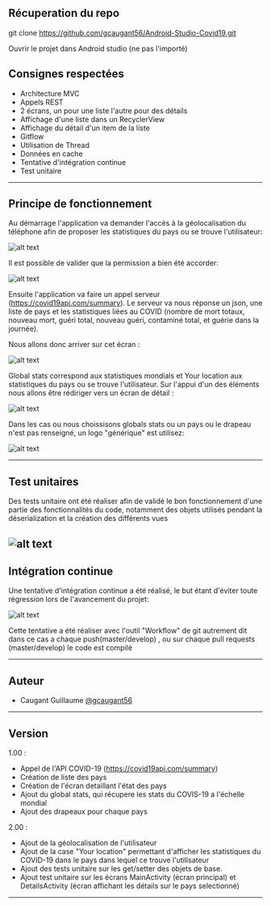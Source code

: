 ## Récuperation du repo

git clone https://github.com/gcaugant56/Android-Studio-Covid19.git

Ouvrir le projet dans Android studio (ne pas l'importé)

## Consignes respectées
- Architecture MVC
- Appels REST
- 2 écrans, un pour une liste l'autre pour des détails
- Affichage d'une liste dans un RecyclerView
- Affichage du détail d'un item de la liste
- Gitflow
- Utilisation de Thread
- Données en cache
- Tentative d'intégration continue
- Test unitaire
---

## Principe de fonctionnement

Au démarrage l'application va demander l'accès à la géolocalisation du téléphone afin de proposer les statistiques du pays ou se trouve l'utilisateur: 

 ![alt text](https://github.com/gcaugant56/Android-Studio-Covid19/blob/master/Authorize.png) 




Il est possible de valider que la permission a bien été accorder:

 ![alt text](https://github.com/gcaugant56/Android-Studio-Covid19/blob/master/Validation.png) 



Ensuite l'application va faire un appel serveur (https://covid19api.com/summary).
Le serveur va nous réponse un json, une liste de pays et les statistiques liées au COVID (nombre de mort totaux, nouveau mort, guéri total, nouveau guéri, contaminé total, et guérie dans la journée).

Nous allons donc arriver sur cet écran : 

 ![alt text](https://github.com/gcaugant56/Android-Studio-Covid19/blob/master/Your%20location.png) 

Global stats correspond aux statistiques  mondials et Your location aux statistiques  du pays ou se trouve l'utilisateur. Sur l'appui d'un des éléments nous allons être rédiriger vers un écran de détail : 


 ![alt text](https://github.com/gcaugant56/Android-Studio-Covid19/blob/master/Details.png) 


Dans les cas ou nous choissisons globals stats ou un pays ou le drapeau n'est pas renseigné, un logo "générique" est utilisez:


 ![alt text](https://github.com/gcaugant56/Android-Studio-Covid19/blob/master/Global.png) 


---
## Test unitaires
 Des tests unitaire ont été réaliser afin de validé le bon fonctionnement d'une partie des fonctionnalités du code, notamment des objets utilisés pendant la déserialization et la création des différents vues

 ![alt text](https://github.com/gcaugant56/Android-Studio-Covid19/blob/master/test%20unitaire.png) 
---

## Intégration continue
 Une tentative d'intégration continue a été réalisé, le but étant d'éviter toute régression lors de l'avancement du projet:
 
  ![alt text](https://github.com/gcaugant56/Android-Studio-Covid19/blob/master/Integration%20continu.png) 
  
  
 Cette tentative a été réaliser avec l'outil "Workflow" de git autrement dit dans ce cas a chaque push(master/develop) , ou   sur chaque pull requests (master/develop) le code est compilé

 

---
## Auteur

- Caugant Guillaume [@gcaugant56](https://github.com/gcaugant56)
---
## Version

1.00 :
- Appel de l'API COVID-19 (https://covid19api.com/summary)
- Création de liste des pays
- Création de l'écran detaillant l'état des pays
- Ajout du global stats, qui récupere les stats du COVIS-19 a l'échelle mondial
- Ajout des drapeaux pour chaque pays

2.00 : 
- Ajout de la géolocalisation de l'utilisateur
- Ajout de la case "Your location" permettant d'afficher les statistiques du COVID-19 dans le pays dans lequel ce trouve l'utilisateur
- Ajout des tests unitaire sur les get/setter des objets de base.
- Ajout test unitaire sur les écrans MainActivity (écran principal) et DetailsActivity (écran affichant les détails sur le pays selectionné)
---

